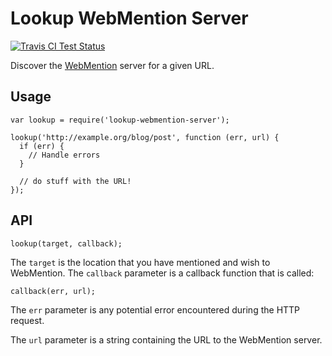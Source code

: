 # Lookup WebMention Server

[![Travis CI Test Status](https://travis-ci.org/connrs/gedcom-stream.png)](https://travis-ci.org/connrs/gedcom-stream)

Discover the [WebMention](http://webmention.org/) server for a given URL.

## Usage

    var lookup = require('lookup-webmention-server');

    lookup('http://example.org/blog/post', function (err, url) {
      if (err) {
        // Handle errors
      }

      // do stuff with the URL!
    });

## API

    lookup(target, callback);

The `target` is the location that you have mentioned and wish to WebMention. The `callback` parameter is a callback function that is called:

    callback(err, url);

The `err` parameter is any potential error encountered during the HTTP request.

The `url` parameter is a string containing the URL to the WebMention server.

